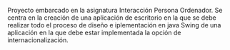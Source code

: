 Proyecto embarcado en la asignatura Interacción Persona Ordenador.
Se centra en la creación de una aplicación de escritorio en la que se debe realizar todo el proceso de diseño e iplementación en java Swing
de una aplicación en la que debe estar implementada la opción de internacionalización.

